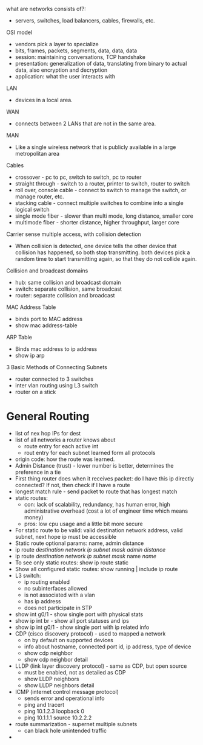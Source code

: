 
what are networks consists of?:
- servers, switches, load balancers, cables, firewalls, etc.

OSI model
- vendors pick a layer to specialize
- bits, frames, packets, segments, data, data, data
- session: maintaining conversations, TCP handshake
- presentation: generalization of data, translating from binary to actual data, also encryption and decryption
- application: what the user interacts with

LAN
- devices in a local area. 

WAN
- connects between 2 LANs that are not in the same area. 

MAN
- Like a single wireless network that is publicly available in a large metropolitan area

Cables
- crossover - pc to pc, switch to switch, pc to router
- straight through - switch to a router, printer to switch, router to switch
- roll over, console cable - connect to switch to manage the switch, or manage router, etc.
- stacking cable - connect multiple switches to combine into a single logical switch
- single mode fiber - slower than multi mode, long distance, smaller core
- multimode fiber - shorter distance, higher throughput, larger core

Carrier sense multiple access, with collision detection
- When collision is detected, one device tells the other device that collision has happened, so both stop transmitting. both devices pick a random time to start transmitting again, so that they do not collide again.

Collision and broadcast domains
- hub: same collision and broadcast domain
- switch: separate collision, same broadcast
- router: separate collision and broadcast

MAC Address Table
- binds port to MAC address
- show mac address-table

ARP Table
- Binds mac address to ip address
- show ip arp

3 Basic Methods of Connecting Subnets
- router connected to 3 switches
- inter vlan routing using L3 switch
- router on a stick

# General Routing
- list of nex hop IPs for dest
- list of all networks a router knows about
	- route entry for each active int
	- rout entry for each subnet learned form all protocols
- origin code: how the route was learned.
- Admin Distance (trust) - lower number is better, determines the preference in a tie
- First thing router does when it receives packet: do I have this ip directly connected? If not, then check if I have a route
- longest match rule - send packet to route that has longest match
- static routes:
	- con: lack of scalability, redundancy, has human error, high administrative overhead (cost a lot of engineer time which means money)
	- pros: low cpu usage and a little bit more secure
- For static route to be valid: valid destination network address, valid subnet, next hope ip must be accessible
- Static route optional params: name, admin distance
- ip route _destination network ip_ _subnet mask_ _admin distance_ 
- ip route _destination network ip_ _subnet mask_ name _name_
- To see only static routes: show ip route static
- Show all configured static routes: show running | include ip route
- L3 switch:
	- ip routing enabled
	- no subinterfaces allowed
	- is not associated with a vlan
	- has ip address
	- does not participate in STP
- show int g0/1 - show single port with physical stats
- show ip int br - show all port statuses and ips
- show ip int g0/1 - show single port with ip related info
- CDP (cisco discovery protocol) - used to mapped a network
	- on by default on supported devices
	- info about hostname, connected port id, ip address, type of device
	- show cdp neighbor
	- show cdp neighbor detail
- LLDP (link layer discovery protocol) - same as CDP, but open source
	- must be enabled, not as detailed as CDP
	- show LLDP neighbors
	- show LLDP neighbors detail
- ICMP (internet control message protocol)
	- sends error and operational info
	- ping and tracert
	- ping 10.1.2.3 loopback 0
	- ping 10.1.1.1 source 10.2.2.2
- route summarization - supernet multiple subnets
	- can black hole unintended traffic
- 
















